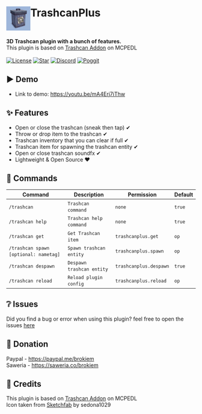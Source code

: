 <h1>TrashcanPlus<img src="assets/icon.png" height="64" width="64" align="left" alt=""></h1><br>

<b>3D Trashcan plugin with a bunch of features.</b><br>
This plugin is based on [Trashcan Addon](https://mcpedl.com/trashcan-addon/) on MCPEDL<br><br>
[![License](https://img.shields.io/github/license/brokiem/Trashcan)](https://github.com/brokiem/Trashcan)
[![Star](https://img.shields.io/github/stars/brokiem/Trashcan)](https://github.com/brokiem/Trashcan/stargazers)
[![Discord](https://img.shields.io/discord/830063409000087612?color=7389D8&label=discord)](https://discord.com/invite/jy6abSrjhQ)
[![Poggit](https://poggit.pmmp.io/shield.dl.total/TrashcanPlus)](https://poggit.pmmp.io/p/TrashcanPlus)

## ▶ Demo
- Link to demo: https://youtu.be/mA4Erj7iThw

## ✨ Features

- Open or close the trashcan (sneak then tap) ✔
- Throw or drop item to the trashcan ✔
- Trashcan inventory that you can clear if full ✔
- Trashcan item for spawning the trashcan entity ✔
- Open or close trashcan soundfx ✔
- Lightweight & Open Source ❤

## 💬 Commands

| Command                                   | Description                   | Permission                 | Default    |
|-------------------------------------------|-------------------------------|----------------------------|------------|
| ```/trashcan```                           | ```Trashcan command```        | ```none```                 | ```true``` |
| ```/trashcan help```                      | ```Trashcan help command```   | ```none```                 | ```true``` |
| ```/trashcan get```                       | ```Get Trashcan item```       | ```trashcanplus.get```     | ```op```   |
| ```/trashcan spawn [optional: nametag]``` | ```Spawn trashcan entity```   | ```trashcanplus.spawn```   | ```op```   |
| ```/trashcan despawn```                   | ```Despawn trashcan entity``` | ```trashcanplus.despawn``` | ```true``` |
| ```/trashcan reload```                    | ```Reload plugin config```    | ```trashcanplus.reload```  | ```op```   |

## ❔ Issues

Did you find a bug or error when using this plugin? feel free to open the
issues [here](https://github.com/brokiem/Trashcan/issues/new)

## 👑 Donation

Paypal - https://paypal.me/brokiem <br>
Saweria - https://saweria.co/brokiem

## 🌟 Credits

This plugin is based on [Trashcan Addon](https://mcpedl.com/trashcan-addon/) on MCPEDL<br>
Icon taken from [Sketchfab](https://sketchfab.com/3d-models/trash-can-minecraft-831dd489b8044ba8bb77f0ca253dcfde) by
sedona1029
